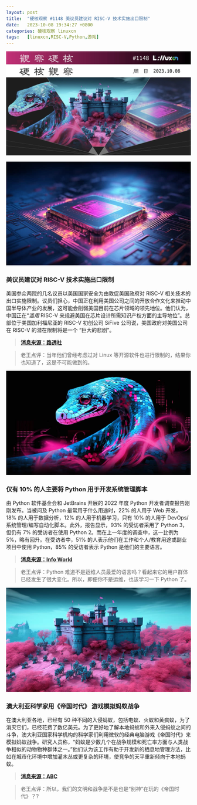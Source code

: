 ```yaml
---
layout: post
title:	"硬核观察 #1148 美议员建议对 RISC-V 技术实施出口限制"
date:	2023-10-08 19:34:27 +0800 
categories:	硬核观察 linuxcn 
tags:	[linuxcn,RISC-V,Python,游戏]
---
```



![](/Asserts/Images/album/202310/08/193338ldmeodfedpo2cocj.jpg)


![](/Asserts/Images/album/202310/08/193345gwmnbw3hd33bm5em.jpg)


### 美议员建议对 RISC-V 技术实施出口限制


美国参众两院的几名议员以美国国家安全为由敦促美国政府对 RISC-V 相关技术的出口实施限制。议员们担心，中国正在利用美国公司之间的开放合作文化来推动中国半导体产业的发展，这可能会削弱美国目前在芯片领域的领先地位。他们认为，中国正在“*滥用* RISC-V 来规避美国在芯片设计所需知识产权方面的主导地位”。总部位于美国加利福尼亚的 RISC-V 初创公司 SiFive 公司说，美国政府对美国公司在 RISC-V 的潜在限制将是一个 “巨大的悲剧”。



> 
> **[消息来源：路透社](https://www.reuters.com/technology/us-china-tech-war-risc-v-chip-technology-emerges-new-battleground-2023-10-06/)**
> 
> 
> 



> 
> 老王点评：当年他们曾经考虑过对 Linux 等开源软件也进行限制的，结果你也知道了，这是不可能做到的。
> 
> 
> 


![](/Asserts/Images/album/202310/08/193356cexrnzevj7799xv4.jpg)


### 仅有 10% 的人主要将 Python 用于开发系统管理脚本


由 Python 软件基金会和 JetBrains 开展的 2022 年度 Python 开发者调查报告刚刚发布。当被问及 Python 最常用于什么用途时，22% 的人用于 Web 开发，18% 的人用于数据分析，12% 的人用于机器学习，只有 10% 的人用于 DevOps/系统管理/编写自动化脚本。此外，报告显示，93% 的受访者采用了 Python 3，但仍有 7% 的受访者在使用 Python 2。而在上一年度的调查中，这一比例为 5%，略有回升。在受访者中，51% 的人表示他们在工作和个人/教育用途或副业项目中使用 Python，85% 的受访者表示 Python 是他们的主要语言。



> 
> **[消息来源：Info World](https://www.infoworld.com/article/3707798/python-developers-wont-let-go-of-python-2.html)**
> 
> 
> 



> 
> 老王点评：Python 难道不是运维人员最爱的语言吗？看起来它的用户群体已经发生了很大变化。所以，即便你不是运维，也该学习一下 Python 了。
> 
> 
> 


![](/Asserts/Images/album/202310/08/193408dbewit1wz4417u77.jpg)


### 澳大利亚科学家用《帝国时代》 游戏模拟蚂蚁战争


在澳大利亚各地，已经有 50 种不同的入侵蚂蚁，包括电蚁、火蚁和黄疯蚁，为了消灭它们，已经花费了数亿美元。为了更好地了解本地蚂蚁和外来入侵蚂蚁之间的斗争，澳大利亚国家科学机构的科学家们利用微软的经典电脑游戏《帝国时代》来模拟蚂蚁战争。研究人员称，“蚂蚁是少数几个在战争规模和死亡率方面与人类战争相似的动物物种群体之一。”他们认为该工作有助于开发新的栖息地管理方法，比如在城市化环境中增加灌木丛或更复杂的环境，使竞争的天平重新倾向于本地蚂蚁。



> 
> **[消息来源：ABC](https://www.abc.net.au/news/rural/2023-10-03/age-of-empires-computer-game-ant-warfare-simulation-csiro-uwa/102923706)**
> 
> 
> 



> 
> 老王点评：所以，我们的文明和战争是不是也是“别神”在玩的《帝国时代》？?
> 
> 
>
